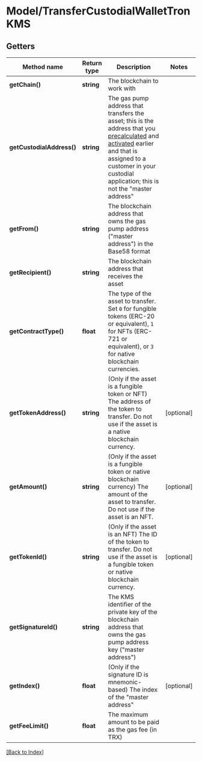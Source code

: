 # Model/TransferCustodialWalletTronKMS

## Getters

Method name | Return type | Description | Notes
------------ | ------------- | ------------- | -------------
**getChain()** | **string** | The blockchain to work with |
**getCustodialAddress()** | **string** | The gas pump address that transfers the asset; this is the address that you <a href="#operation/PrecalculateGasPumpAddresses">precalculated</a> and <a href="#operation/ActivateGasPumpAddresses">activated</a> earlier and that is assigned to a customer in your custodial application; this is not the "master address" |
**getFrom()** | **string** | The blockchain address that owns the gas pump address ("master address") in the Base58 format |
**getRecipient()** | **string** | The blockchain address that receives the asset |
**getContractType()** | **float** | The type of the asset to transfer. Set <code>0</code> for fungible tokens (ERC-20 or equivalent), <code>1</code> for NFTs (ERC-721 or equivalent), or <code>3</code> for native blockchain currencies. |
**getTokenAddress()** | **string** | (Only if the asset is a fungible token or NFT) The address of the token to transfer. Do not use if the asset is a native blockchain currency. | [optional]
**getAmount()** | **string** | (Only if the asset is a fungible token or native blockchain currency) The amount of the asset to transfer. Do not use if the asset is an NFT. | [optional]
**getTokenId()** | **string** | (Only if the asset is an NFT) The ID of the token to transfer. Do not use if the asset is a fungible token or native blockchain currency. | [optional]
**getSignatureId()** | **string** | The KMS identifier of the private key of the blockchain address that owns the gas pump address key ("master address") |
**getIndex()** | **float** | (Only if the signature ID is mnemonic-based) The index of the "master address" | [optional]
**getFeeLimit()** | **float** | The maximum amount to be paid as the gas fee (in TRX) |

[[Back to Index]](../index.md)
